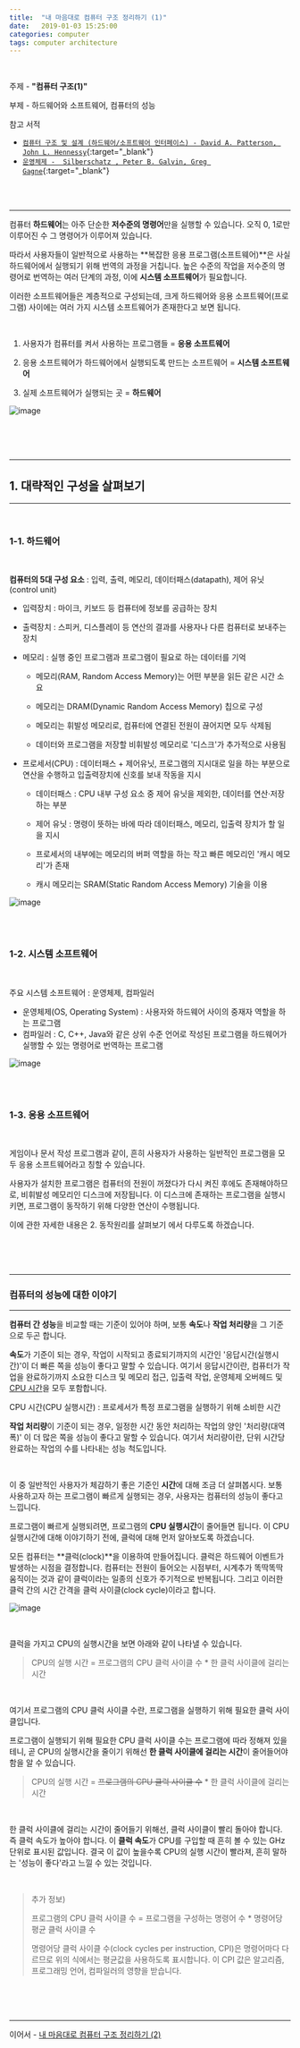 ```yaml
---
title:  "내 마음대로 컴퓨터 구조 정리하기 (1)"
date:   2019-01-03 15:25:00
categories: computer
tags: computer architecture
---
```


<br>

주제 - **"컴퓨터 구조(1)"**  

부제 - 하드웨어와 소프트웨어, 컴퓨터의 성능

참고 서적

- [`컴퓨터 구조 및 설계 (하드웨어/소프트웨어 인터페이스) - David A. Patterson, John L. Hennessy`](http://www.kyobobook.co.kr/product/detailViewKor.laf?ejkGb=KOR&mallGb=KOR&barcode=9788964212134&orderClick=LAG&Kc=){:target="_blank"}
- [`운영체제 -  Silberschatz , Peter B. Galvin, Greg Gagne`](http://www.kyobobook.co.kr/product/detailViewKor.laf?ejkGb=KOR&mallGb=KOR&barcode=9788998886813&orderClick=LAG&Kc=){:target="_blank"}

<br><br>

---

컴퓨터 **하드웨어**는 아주 단순한 **저수준의 명령어**만을 실행할 수 있습니다.  오직 0, 1로만 이루어진 수 그 명령어가 이루어져 있습니다.  

따라서 사용자들이 일반적으로 사용하는 **복잡한 응용 프로그램(소프트웨어)**은 사실 하드웨어에서 실행되기 위해 번역의 과정을 거칩니다. 높은 수준의 작업을 저수준의 명령어로 번역하는 여러 단계의 과정, 이에 **시스템 소프트웨어**가 필요합니다.

이러한 소프트웨어들은 계층적으로 구성되는데, 크게 하드웨어와 응용 소프트웨어(프로그램) 사이에는 여러 가지 시스템 소프트웨어가 존재한다고 보면 됩니다.  

<br>

1. 사용자가 컴퓨터를 켜서 사용하는 프로그램들 = **응용 소프트웨어**

2. 응용 소프트웨어가 하드웨어에서 실행되도록 만드는 소프트웨어 = **시스템 소프트웨어**

3. 실제 소프트웨어가 실행되는 곳 = **하드웨어**  


![image](https://user-images.githubusercontent.com/23413819/50676311-084cb000-1037-11e9-8cde-aefd07499927.png)

<br><br><br>

---

## 1. 대략적인 구성을 살펴보기

---

<br>

### 1-1. 하드웨어

<br>

**컴퓨터의 5대 구성 요소** : 입력, 출력, 메모리, 데이터패스(datapath), 제어 유닛(control unit)  

* 입력장치 : 마이크, 키보드 등 컴퓨터에 정보를 공급하는 장치

* 출력장치 : 스피커, 디스플레이 등 연산의 결과를 사용자나 다른 컴퓨터로 보내주는 장치

* 메모리 : 실행 중인 프로그램과 프로그램이 필요로 하는 데이터를 기억

  - 메모리(RAM, Random Access Memory)는 어떤 부분을 읽든 같은 시간 소요

  - 메모리는 DRAM(Dynamic Random Access Memory) 칩으로 구성

  - 메모리는 휘발성 메모리로, 컴퓨터에 연결된 전원이 끊어지면 모두 삭제됨

  - 데이터와 프로그램을 저장할 비휘발성 메모리로 '디스크'가 추가적으로 사용됨

* 프로세서(CPU) : 데이터패스 + 제어유닛, 프로그램의 지시대로 일을 하는 부분으로 연산을 수행하고 입출력장치에 신호를 보내 작동을 지시

  * 데이터패스 : CPU 내부 구성 요소 중 제어 유닛을 제외한, 데이터를 연산·저장하는 부분

  * 제어 유닛 : 명령이 뜻하는 바에 따라 데이터패스, 메모리, 입출력 장치가 할 일을 지시
  * 프로세서의 내부에는 메모리의 버퍼 역할을 하는 작고 빠른 메모리인 '캐시 메모리'가 존재
  * 캐시 메모리는 SRAM(Static Random Access Memory) 기술을 이용

![image](https://user-images.githubusercontent.com/23413819/50676297-f4a14980-1036-11e9-95c4-3a7923cebf00.png)

<br><br>

### 1-2. 시스템 소프트웨어

<br>

주요 시스템 소프트웨어 : 운영체제, 컴파일러

- 운영체제(OS, Operating System) : 사용자와 하드웨어 사이의 중재자 역할을 하는 프로그램
- 컴파일러 : C, C++, Java와 같은 상위 수준 언어로 작성된 프로그램을 하드웨어가 실행할 수 있는 명령어로 번역하는 프로그램

![image](https://user-images.githubusercontent.com/23413819/50676340-303c1380-1037-11e9-95eb-7bbc154640d4.png)

<br><br>

### 1-3. 응용 소프트웨어

<br>

게임이나 문서 작성 프로그램과 같이, 흔히 사용자가 사용하는 일반적인 프로그램을 모두 응용 소프트웨어라고 칭할 수 있습니다.   

사용자가 설치한 프로그램은 컴퓨터의 전원이 꺼졌다가 다시 켜진 후에도 존재해야하므로, 비휘발성 메모리인 디스크에 저장됩니다. 이 디스크에 존재하는 프로그램을 실행시키면, 프로그램이 동작하기 위해 다양한 연산이 수행됩니다.  

이에 관한 자세한 내용은 2. 동작원리를 살펴보기 에서 다루도록 하겠습니다.

<br><br><br>

---

### 컴퓨터의 성능에 대한 이야기  

---

**컴퓨터 간 성능**을 비교할 때는 기준이 있어야 하며, 보통 **속도**나 **작업 처리량**을 그 기준으로 두곤 합니다.

**속도**가 기준이 되는 경우, 작업이 시작되고 종료되기까지의 시간인 '응답시간(실행시간)'이 더 빠른 쪽을 성능이 좋다고 말할 수 있습니다. 여기서 응답시간이란, 컴퓨터가 작업을 완료하기까지 소요한 디스크 및 메모리 접근, 입출력 작업, 운영체제 오버헤드 및 <u>CPU 시간</u>을 모두 포함합니다.  

CPU 시간(CPU 실행시간) : 프로세서가 특정 프로그램을 실행하기 위해 소비한 시간  

**작업 처리량**이 기준이 되는 경우, 일정한 시간 동안 처리하는 작업의 양인 '처리량(대역폭)' 이 더 많은 쪽을 성능이 좋다고 말할 수 있습니다. 여기서 처리량이란, 단위 시간당 완료하는 작업의 수를 나타내는 성능 척도입니다.  

<br>

이 중 일반적인 사용자가 체감하기 좋은 기준인 **시간**에 대해 조금 더 살펴봅시다.  보통 사용하고자 하는 프로그램이 빠르게 실행되는 경우, 사용자는 컴퓨터의 성능이 좋다고 느낍니다.  

프로그램이 빠르게 실행되려면, 프로그램의 **CPU 실행시간**이 줄어들면 됩니다. 이 CPU 실행시간에 대해 이야기하기 전에, 클럭에 대해 먼저 알아보도록 하겠습니다.

모든 컴퓨터는 **클럭(clock)**을 이용하여  만들어집니다. 클럭은 하드웨어 이벤트가 발생하는 시점을 결정합니다. 컴퓨터는 전원이 들어오는 시점부터, 시계추가 똑딱똑딱 움직이는 것과 같이 클럭이라는 일종의 신호가 주기적으로 반복됩니다. 그리고 이러한 클럭 간의 시간 간격을 클럭 사이클(clock cycle)이라고 합니다.

![image](https://user-images.githubusercontent.com/23413819/50594733-0a045f80-0ee1-11e9-84ef-580ef5fd5e0a.png)

<br>

클럭을 가지고 CPU의 실행시간을 보면 아래와 같이 나타낼 수 있습니다.

> CPU의 실행 시간 = 프로그램의 CPU 클럭 사이클 수 * 한 클럭 사이클에 걸리는 시간

<br>

여기서 프로그램의 CPU 클럭 사이클 수란, 프로그램을 실행하기 위해 필요한 클럭 사이클입니다.  

프로그램이 실행되기 위해 필요한 CPU 클럭 사이클 수는 프로그램에 따라 정해져 있을테니, 곧 CPU의 실행시간을 줄이기 위해선 **한 클럭 사이클에 걸리는 시간**이 줄어들어야함을 알 수 있습니다.

> CPU의 실행 시간 = ~~프로그램의 CPU 클럭 사이클 수~~ * 한 클럭 사이클에 걸리는 시간

<br>

한 클럭 사이클에 걸리는 시간이 줄어들기 위해선, 클럭 사이클이 빨리 돌아야 합니다. 즉 클럭 속도가 높아야 합니다. 이 **클럭 속도**가 CPU를 구입할 때 흔히 볼 수 있는 GHz 단위로 표시된 값입니다. 결국 이 값이 높을수록 CPU의 실행 시간이 빨라져, 흔히 말하는 '성능이 좋다'라고 느낄 수 있는 것입니다.

<br>

> 추가 정보)  
>
> 프로그램의 CPU 클럭 사이클 수 = 프로그램을 구성하는 명령어 수 * 명령어당 평균 클럭 사이클 수  
>
> 명령어당 클럭 사이클 수(clock cycles per instruction, CPI)은 명령어마다 다르므로 위의 식에서는 평균값을 사용하도록 표시합니다. 이 CPI 값은 알고리즘, 프로그래밍 언어, 컴파일러의 영향을 받습니다.

<br><br><br>

---

이어서 - [내 마음대로 컴퓨터 구조 정리하기 (2)](https://cocojelly.github.io/computer/%EB%82%B4-%EB%A7%88%EC%9D%8C%EB%8C%80%EB%A1%9C-%EC%BB%B4%ED%93%A8%ED%84%B0-%EA%B5%AC%EC%A1%B0-%EC%A0%95%EB%A6%AC%ED%95%98%EA%B8%B0-(2)/)
